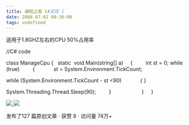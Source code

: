 ```yaml
---
title: 编程之美 C#实现 1
date: 2008-07-02 00:30:00
tags: undefined
---
```

适用于1.8GHZ左右的CPU 50%占用率

//C# code

class ManageCpu {   static  void Main(string[] a)     {         int st = 0;
while (true)         {             st = System.Environment.TickCount;

while (System.Environment.TickCount - st <90)             { }

System.Threading.Thread.Sleep(90);         }                     }     }



[ ![](https://profile.csdnimg.cn/5/2/5/3_cuipengfei1)
![](https://g.csdnimg.cn/static/user-reg-year/1x/11.png)
](https://blog.csdn.net/cuipengfei1)



发布了127 篇原创文章  ·  获赞 8  ·  访问量 74万+

